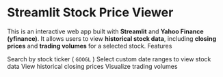 
# Streamlit Stock Price Viewer

This is an interactive web app built with **Streamlit** and **Yahoo Finance (yfinance)**. It allows users to view **historical stock data**, including **closing prices** and **trading volumes** for a selected stock.
Features

Search by stock ticker ( `GOOGL` )
Select custom date ranges to view stock data
View historical closing prices
Visualize trading volumes



